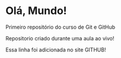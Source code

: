 # Olá, Mundo!
 Primeiro repositório do curso de Git e GitHub

 Repositorio criado durante uma aula ao vivo!

Essa linha foi adicionada no site GITHUB!
